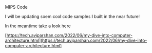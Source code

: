MIPS Code

I will be updating soem cool code samples I built in the near future!

In the meantime take a look here 

[https://tech.aviparshan.com/2022/06/my-dive-into-computer-architecture.html](https://tech.aviparshan.com/2022/06/my-dive-into-computer-architecture.html)
